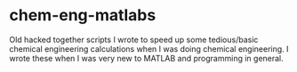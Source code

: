 # chem-eng-matlabs
Old hacked together scripts I wrote to speed up some tedious/basic chemical engineering calculations when I was doing chemical engineering. I wrote these when I was very new to MATLAB and programming in general. 
